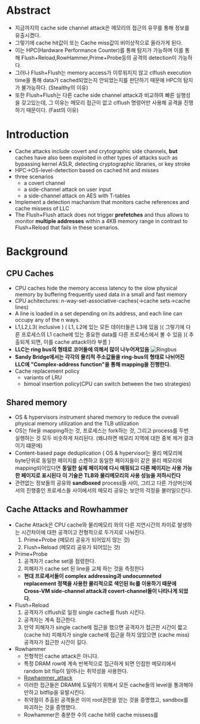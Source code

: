 # Abstract
* 지금까지의 cache side channel attack은 메모리의 접근의 유무를 통해 정보를 유출시켰다.
* 그렇기에 cache hit값이 또는 Cache miss값이 비이상적으로 올라가게 된다. 
* 이는 HPC(Hardware Performance Counter)를 통해 탐지가 가능하며 이를 통해 Flush+Reload,RowHammer,Prime+Probe등의 공격의 detection이 가능하다.
* 그러나 Flush+Flush는 memory access가 이루워지지 않고 clflush execution time을 통해 data가 cached되었는지 안되었는지를 판단하기 때문에 HPC의 탐지가 불가능하다. (Stealthy의 이유)
* 또한 Flush+Flush는 다른 cache side channel attack과 비교하여 빠른 실행성을 갖고있는데, 그 이유는 메모리 접근이 없고 clflush 명령어만 사용해 공격을 진행하기 때문이다. (Fast의 이유)


# Introduction
* Cache attacks include covert and crytographic side channels, **but** caches have also been exploited in other types of attacks such as bypassing kernel ASLR, detecting cryptographic libraries, or key stroke
* HPC->OS-level-detection based on cached hit and misses
* three scenarios
  * a covert channel
  * a side-channel attack on user input
  * a side-channel attack on AES with T-tables
* Implement a detection machanism that monitors cache references and cache missess of LLC
* The Flush+Flush attack does not trigger **prefetches** and thus allows to monitor **multiple addresses** within a 4KB memory range in contrast to Flush+Reload that fails in these scenarios.

# Background
## CPU Caches
* CPU caches hide the memory access latency to the slow physical memory by buffering frequently used data in a small and fast memory
* CPU achitectures: n-way-set-associative-caches(->cache sets->cache lines) 
* A line is loaded in a set depending on its address, and each line can occupy any of the n ways.
* L1,L2,L3( inclusive ) ( L1, L2에 있는 모든 데이터들은 L3에 있음 )( 그렇기에 다른 프로세스의 L1 cache에 있는 중요한 data를 다른 프로세스에서 볼 수 있음 )( 추출되게 되면, 이를 cache attack이라 부름 )
* **LLC는 ring bus의 형태로 코어들에 의해서 많이 나누어져있음** 
![Ringbus](https://www.researchgate.net/publication/339991541/figure/fig2/AS:870238061076481@1584492330268/Architecture-of-LLC-that-consist-of-LLC-slice-connected-via-mesh-inter-core-bus-among-CPU.png)
* **Sandy Bridge에서는 각각의 물리적 주소값들을 ring-bus의 형태로 나뉘어진  LLC에 "Complex-address function"을 통해 mapping을 진행한다.**
* Cache replacement policy
  * variants of LRU
  * bimoal insertion policy(CPU can switch between the two strategies)

## Shared memory
* OS & hypervisors instrument shared memory to reduce the ovevall physical memory utilization and the TLB utilization
* OS는 file을 mapping하는 것, 프로세스는 fork하는 것, 그리고 process를 두번 실행하는 것 모두 비슷하게 처리된다. (왜냐하면 메모리 지역에 대한 중복 제거 결과이기 떄문에)
* Content-based page deduplication ( OS & hypervisor는 물리 메모리에 byte단위로 동일한 페이지를 스켄하고 동일한 페이지들이 같은 물리 메모리에 mapping되어있다면 **동일한 실제 페이지에 다시 매핑되고 다른 페이지는 사용 가능한 페이지로 표시된다** **이 기술은 TLB와 물리메모리의 사용 성능을 저하시킨다**
* 관련없는 정보들의 공유와 **sandboxed** process들 사이, 그리고 다른 가상머신에서의 진행중인 프로세스들 사이에서의 메모리 공유는 보안의 걱정을 불러일으킨다.

## Cache Attacks and Rowhammer
* Cache Attack은 CPU cache와 물리메모리 와의 다른 지연시간의 차이로 발생하는 시간차이에 대한 공격이고 전형적으로 두가지로 나눠진다.
  1. Prime+Probe (메모리 공유가 되어있지 않는 것)
  2. Flush+Reload (메모리 공유가 되어있는 것)
* Prime+Probe
  1. 공격자가 cache set을 점령한다.
  2. 피해자가 cache set 된 line을 교체 하는 것을 측정한다  
  * **현대 프로세서들이 complex addressing과 undocumneted replacement 정책을 사용한 물리적으로 색인된 llc를 이용하기 때문에 Cross-VM side-channel attack과 covert-channel들이 나타나게 되었다.** 
* Flush+Reload
  1. 공격자가 clflush로 일정 single cache를 flush 시킨다.
  2. 공격자는 계속 접근한다.
  3. 만약 피해자가 single cache에 접근을 했으면 공격자가 접근한 시간이 짧고 (cache hit) 피해자가 single cache에 접근을 하지 않았으면 (cache miss) 공격자가 접근한 시간이 길다.
* Rowhammer
  * 전형적인 cache attack은 아니다.
  * 특정 DRAM row에 계속 반복적으로 접근하게 되면 인접한 메모리에서 random bit flip이 일어나는 취약성을 사용한다. 
  * [Rowhammer_attack](https://medium.com/@Anna_IT/rowhammer-%EA%B3%B5%EA%B2%A9-%EB%8C%80%EC%9D%91%EC%9D%84-%EC%9C%84%ED%95%9C-ecc-%EB%A9%94%EB%AA%A8%EB%A6%AC%EC%9D%98-%ED%9A%A8%EA%B3%BC%EB%8A%94-error-correcting-code%EC%9D%98-%EC%8B%A4%ED%9A%A8%EC%84%B1-%EA%B2%80%EC%A6%9D-36856febbb57)
  * 이러한 접근들은 DRAM에 도달하기 위해서 모든 cache들의 level을 통과해야만하고 bitflip을 유발시킨다. 
  * 취약점이 추출된 공격들은 이미 root권한을 얻는 것을 증명했고, sandbox를 파괴하는 것을 증명했다.
  * Rowhammer은 충분한 수의 cache hit와 cache missess를 
